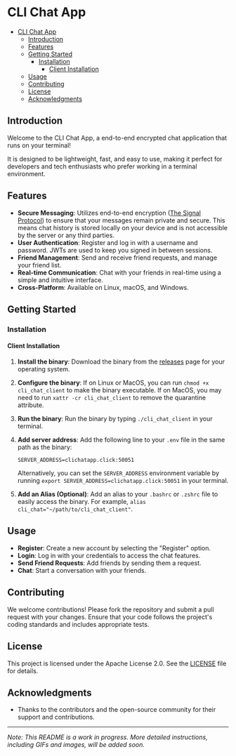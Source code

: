# CLI Chat App

- [CLI Chat App](#cli-chat-app)
  - [Introduction](#introduction)
  - [Features](#features)
  - [Getting Started](#getting-started)
    - [Installation](#installation)
      - [Client Installation](#client-installation)
  - [Usage](#usage)
  - [Contributing](#contributing)
  - [License](#license)
  - [Acknowledgments](#acknowledgments)


## Introduction

Welcome to the CLI Chat App, a end-to-end encrypted chat application that runs on your terminal!

It is designed to be lightweight, fast, and easy to use, making it perfect for developers and tech enthusiasts who prefer working in a terminal environment.

## Features

- **Secure Messaging**: Utilizes end-to-end encryption ([The Signal Protocol](https://signal.org/docs/)) to ensure that your messages remain private and secure. This means chat history is stored locally on your device and is not accessible by the server or any third parties.
- **User Authentication**: Register and log in with a username and password. JWTs are used to keep you signed in between sessions.
- **Friend Management**: Send and receive friend requests, and manage your friend list.
- **Real-time Communication**: Chat with your friends in real-time using a simple and intuitive interface.
- **Cross-Platform**: Available on Linux, macOS, and Windows.

## Getting Started

### Installation

#### Client Installation

1. **Install the binary**: Download the binary from the [releases](https://github.com/Johnkhk/cli_chat_app/releases) page for your operating system.

2. **Configure the binary**: If on Linux or MacOS, you can run `chmod +x cli_chat_client` to make the binary executable. If on MacOS, you may need to run `xattr -cr cli_chat_client` to remove the quarantine attribute.
3. **Run the binary**: Run the binary by typing `./cli_chat_client` in your terminal.
4. **Add server address**: Add the following line to your `.env` file in the same path as the binary:
   ```
   SERVER_ADDRESS=clichatapp.click:50051
   ```

   Alternatively, you can set the `SERVER_ADDRESS` environment variable by running `export SERVER_ADDRESS=clichatapp.click:50051` in your terminal.
5. **Add an Alias (Optional)**: Add an alias to your `.bashrc` or `.zshrc` file to easily access the binary. For example, `alias cli_chat="~/path/to/cli_chat_client"`.


## Usage

- **Register**: Create a new account by selecting the "Register" option.
- **Login**: Log in with your credentials to access the chat features.
- **Send Friend Requests**: Add friends by sending them a request.
- **Chat**: Start a conversation with your friends.

## Contributing

We welcome contributions! Please fork the repository and submit a pull request with your changes. Ensure that your code follows the project's coding standards and includes appropriate tests.

## License

This project is licensed under the Apache License 2.0. See the [LICENSE](LICENSE) file for details.

## Acknowledgments

- Thanks to the contributors and the open-source community for their support and contributions.

---

*Note: This README is a work in progress. More detailed instructions, including GIFs and images, will be added soon.*
